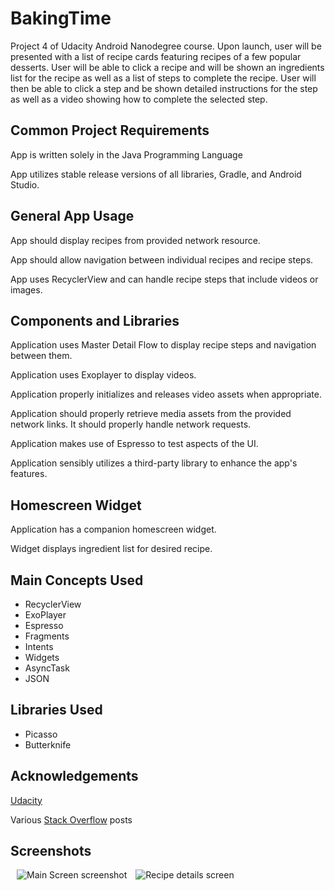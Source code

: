 # BakingTime
Project 4 of Udacity Android Nanodegree course. Upon launch, user will be presented with a list of recipe cards featuring recipes of a few popular desserts. User will be able to click a recipe and will be shown an ingredients list for the recipe as well as a list of steps to complete the recipe. User will then be able to click a step and be shown detailed instructions for the step as well as a video showing how to complete the selected step. 
<h2>Common Project Requirements</h2>
<p>App is written solely in the Java Programming Language</p>
<p>App utilizes stable release versions of all libraries, Gradle, and Android Studio.</p>
<h2>General App Usage</h2>
<p>App should display recipes from provided network resource.</p>
<p>App should allow navigation between individual recipes and recipe steps.</p>
<p>App uses RecyclerView and can handle recipe steps that include videos or images.</p>
<h2>Components and Libraries</h2>
<p>Application uses Master Detail Flow to display recipe steps and navigation between them.</p>
<p>Application uses Exoplayer to display videos.</p>
<p>Application properly initializes and releases video assets when appropriate.</p>
<p>Application should properly retrieve media assets from the provided network links. It should properly handle network requests.</p>
<p>Application makes use of Espresso to test aspects of the UI.</p>
<p>Application sensibly utilizes a third-party library to enhance the app's features.</p>
<h2>Homescreen Widget</h2>
<p>Application has a companion homescreen widget.</p>
<p>Widget displays ingredient list for desired recipe.</p>
<h2>Main Concepts Used</h2>
<ul><li>RecyclerView</li>
  <li>ExoPlayer</li>
  <li>Espresso</li>
  <li>Fragments</li>
  <li>Intents</li>
  <li>Widgets</li>
  <li>AsyncTask</li>
  <li>JSON</li></ul>
  <h2>Libraries Used</h2>
  <ul><li>Picasso</li>
  <li>Butterknife</li></ul>
<h2>Acknowledgements</h2>
<p><a href="https://www.udacity.com">Udacity</a></p>
<p>Various <a href="https://stackoverflow.com/">Stack Overflow</a> posts</p>
<h2>Screenshots</h2>
<p><img src="https://user-images.githubusercontent.com/22454498/45637278-a65c4080-ba6f-11e8-9b77-8644678e3094.png" alt="Main Screen screenshot" hspace="10">
<img src="https://user-images.githubusercontent.com/22454498/45638291-677bba00-ba72-11e8-94ac-6bcf393347d0.png" alt="Recipe details screen">
